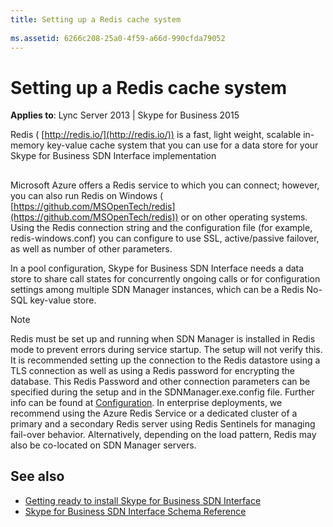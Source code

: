```yaml
---
title: Setting up a Redis cache system
 
ms.assetid: 6266c208-25a0-4f59-a66d-990cfda79052
---
```



# Setting up a Redis cache system


  
    
    

 **Applies to**: Lync Server 2013 | Skype for Business 2015
 
Redis ( [http://redis.io/](http://redis.io/)) is a fast, light weight, scalable in-memory key-value cache system that you can use for a data store for your Skype for Business SDN Interface implementation 
  
    
    


## 

Microsoft Azure offers a Redis service to which you can connect; however, you can also run Redis on Windows ( [https://github.com/MSOpenTech/redis](https://github.com/MSOpenTech/redis)) or on other operating systems. Using the Redis connection string and the configuration file (for example, redis-windows.conf) you can configure to use SSL, active/passive failover, as well as number of other parameters. 
  
    
    
In a pool configuration, Skype for Business SDN Interface needs a data store to share call states for concurrently ongoing calls or for configuration settings among multiple SDN Manager instances, which can be a Redis No-SQL key-value store. 
  
    
    

> [!NOTE]
> Redis must be set up and running when SDN Manager is installed in Redis mode to prevent errors during service startup. The setup will not verify this. 
> It is recommended setting up the connection to the Redis datastore using a TLS connection as well as using a Redis password for encrypting the database. This Redis Password and other connection parameters can be specified during the setup and in the SDNManager.exe.config file. Further info can be found at [Configuration](https://github.com/StackExchange/StackExchange.Redis/blob/master/Docs/Configuration.md). 
>  In enterprise deployments, we recommend using the Azure Redis Service or a dedicated cluster of a primary and a secondary Redis server using Redis Sentinels for managing fail-over behavior. Alternatively, depending on the load pattern, Redis may also be co-located on SDN Manager servers.
  

## See also

-  [Getting ready to install Skype for Business SDN Interface](getting-ready-to-install-sdn-interface.md) 
-  [Skype for Business SDN Interface Schema Reference](skype-for-business-sdn-interface-schema-reference.md)
    
  

